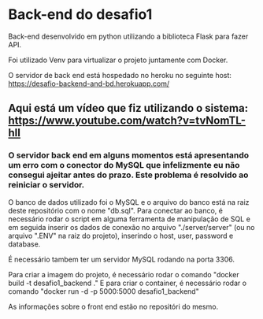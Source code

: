 # Back-end do desafio1

Back-end desenvolvido em python utilizando a biblioteca Flask para fazer API.

Foi utilizado Venv para virtualizar o projeto juntamente com Docker.

O servidor de back end está hospedado no heroku no seguinte host: https://desafio-backend-and-bd.herokuapp.com/

## Aqui está um vídeo que fiz utilizando o sistema: https://www.youtube.com/watch?v=tvNomTL-hlI

### O servidor back end em alguns momentos está apresentando um erro com o conector do MySQL que infelizmente eu não consegui ajeitar antes do prazo. Este problema é resolvido ao reiniciar o servidor.

O banco de dados utilizado foi o MySQL e o arquivo do banco está na raiz deste repositório com o nome "db.sql".
Para conectar ao banco, é necessário rodar o script em alguma ferramenta de manipulação de SQL e em seguida inserir os dados de conexão no arquivo "./server/server" (ou no arquivo ".ENV" na raiz do projeto), inserindo o host, user, password e database.

É necessário tambem ter um servidor MySQL rodando na porta 3306.

Para criar a imagem do projeto, é necessário rodar o comando "docker build -t desafio1_backend ."
E para criar o container, é necessário rodar o comando "docker run -d -p 5000:5000 desafio1_backend"

As informações sobre o front end estão no repositóri do mesmo.
